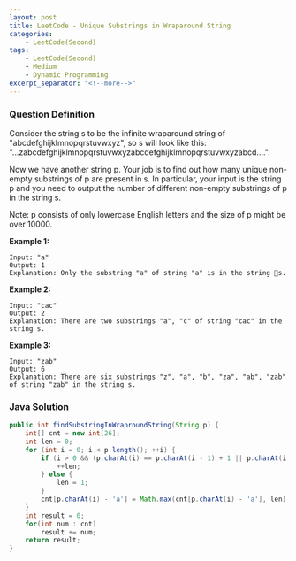 ```yaml
---
layout: post
title: LeetCode - Unique Substrings in Wraparound String
categories:
    - LeetCode(Second)
tags:
    - LeetCode(Second)
    - Medium
    - Dynamic Programming
excerpt_separator: "<!--more-->"
---
```


### Question Definition
Consider the string s to be the infinite wraparound string of "abcdefghijklmnopqrstuvwxyz", so s will look like this: "...zabcdefghijklmnopqrstuvwxyzabcdefghijklmnopqrstuvwxyzabcd....".

Now we have another string p. Your job is to find out how many unique non-empty substrings of p are present in s. In particular, your input is the string p and you need to output the number of different non-empty substrings of p in the string s.

Note: p consists of only lowercase English letters and the size of p might be over 10000.
<!--more-->
**Example 1:**
```
Input: "a"
Output: 1
Explanation: Only the substring "a" of string "a" is in the string s.
```
**Example 2:**
```
Input: "cac"
Output: 2
Explanation: There are two substrings "a", "c" of string "cac" in the string s.
```
**Example 3:**
```
Input: "zab"
Output: 6
Explanation: There are six substrings "z", "a", "b", "za", "ab", "zab" of string "zab" in the string s.
```
### Java Solution
```java
public int findSubstringInWraproundString(String p) {
    int[] cnt = new int[26];
    int len = 0;
    for (int i = 0; i < p.length(); ++i) {
        if (i > 0 && (p.charAt(i) == p.charAt(i - 1) + 1 || p.charAt(i - 1) - p.charAt(i) == 25)) {
            ++len;
        } else {
            len = 1;
        }
        cnt[p.charAt(i) - 'a'] = Math.max(cnt[p.charAt(i) - 'a'], len);
    }
    int result = 0;
    for(int num : cnt)
        result += num;
    return result;
}
```